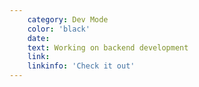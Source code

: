 ```yaml
---
    category: Dev Mode
    color: 'black'
    date: 
    text: Working on backend development
    link: 
    linkinfo: 'Check it out'
---
```


